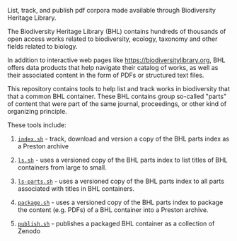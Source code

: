 List, track, and publish pdf corpora made available through Biodiversity Heritage Library.

The Biodiversity Heritage Library (BHL) contains hundreds of thousands of open access works related to biodiversity, ecology, taxonomy and other fields related to biology.

In addition to interactive web pages like https://biodiversitylibrary.org, BHL offers data products that help navigate their catalog of works, as well as their associated content in the form of PDFs or structured text files.

This repository contains tools to help list and track works in biodiversity that that a common BHL container. These BHL contains group so-called "parts" of content that were part of the same journal, proceedings, or other kind of organizing principle.

These tools include:

1. [```index.sh```](index.sh) - track, download and version a copy of the BHL parts index as a Preston archive

2. [```ls.sh```](ls.sh) - uses a versioned copy of the BHL parts index to list titles of BHL containers from large to small. 

3. [```ls-parts.sh```](ls-parts.sh) - uses a versioned copy of the BHL parts index to all parts associated with titles in BHL containers. 

4. [```package.sh```](package.sh) - uses a versioned copy of the BHL parts index to package the content (e.g. PDFs) of a BHL container into a Preston archive.

5. [```publish.sh```](publish.sh) - publishes a packaged BHL container as a collection of Zenodo

